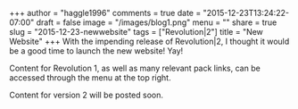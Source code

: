 +++
author = "haggle1996"
comments = true
date = "2015-12-23T13:24:22-07:00"
draft = false
image = "/images/blog1.png"
menu = ""
share = true
slug = "2015-12-23-newwebsite"
tags = ["Revolution|2"]
title = "New Website"
+++
With the impending release of Revolution|2, I thought it would be a good time to launch the new website! Yay!
   
Content for Revolution 1, as well as many relevant pack links, can be accessed through the menu at the top right.
   
Content for version 2 will be posted soon.

